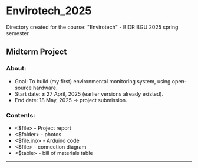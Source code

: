 # Envirotech_2025
Directory created for the course: "Envirotech" - BIDR BGU 2025 spring semester. 

## Midterm Project
### About:
* Goal: To build (my first) environmental monitoring system, using open-source hardware.
* Start date: ± 27 April, 2025 (earlier versions already existed). 
* End date: 18 May, 2025 -> project submission. 

### Contents:
* <$file> - Project report
* <$folder> - photos
* <$file.ino> - Arduino code
* <$file> - connection diagram
* <$table> - bill of materials table

---

<br>

